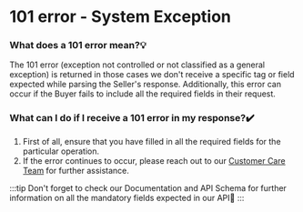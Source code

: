 ﻿---
sidebar_position: 2
---

# 101 error - System Exception

### What does a 101 error mean?💡
The 101 error (exception not controlled or not classified as a general exception) is returned in those cases we don't receive a specific tag or field expected while parsing the Seller's response. Additionally, this error can occur if the Buyer fails to include all the required fields in their request.
### What can I do if I receive a 101 error in my response?✔️
1. First of all, ensure that you have filled in all the required fields for the particular operation.
1. If the error continues to occur, please reach out to our [Customer Care Team](https://app.travelgate.com/support) for further assistance.

:::tip
Don't forget to check our Documentation and API Schema for further information on all the mandatory fields expected in our API🚀
:::
 

